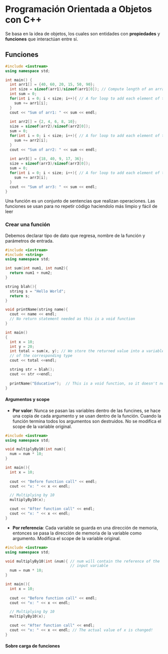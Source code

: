 # Programación Orientada a Objetos con C++
Se basa en la idea de objetos, los cuales son entidades con __propiedades__ y __funciones__ que interactúan entre sí.
## Funciones
```cpp
#include <iostream>
using namespace std;

int main() {
  int arr1[] = {40, 60, 20, 15, 50, 90};
  int size = sizeof(arr1)/sizeof(arr1[0]); // Compute length of an array
  int sum = 0;
  for(int i = 0; i < size; i++){ // A for loop to add each element of the array
    sum += arr1[i];
  }
  cout << "Sum of arr1: " << sum << endl;
  
  int arr2[] = {2, 4, 6, 8, 10};
  size = sizeof(arr2)/sizeof(arr2[0]);
  sum = 0;
  for(int i = 0; i < size; i++){ // A for loop to add each element of the array
    sum += arr2[i];
  }
  cout << "Sum of arr2: " << sum << endl;
  
  int arr3[] = {18, 40, 9, 17, 36};
  size = sizeof(arr3)/sizeof(arr3[0]);
  sum = 0;
  for(int i = 0; i < size; i++){ // A for loop to add each element of the array
    sum += arr3[i];
  }  
  cout << "Sum of arr3: " << sum << endl;  
}
```
Una función es un conjunto de sentencias que realizan operaciones.
Las funciones se usan para no repetir código haciendolo más limpio y fácil de leer
### Crear una función
Debemos declarar tipo de dato que regresa, nombre de la función y parámetros de entrada.
```cpp
#include <iostream>
#include <string>
using namespace std;

int sum(int num1, int num2){
  return num1 + num2;
}

string blah(){
  string s = "Hello World";
  return s;
}

void printName(string name){
  cout << name << endl;
  // No return statement needed as this is a void function
}

int main()
{
  int x = 10;
  int y = 20;
  int total = sum(x, y); // We store the returned value into a variable
  // of the corresponding type
  cout << total <<endl;

  string str = blah();
  cout << str <<endl;
  
  printName("Educative");  // This is a void function, so it doesn't need to be stored
}
```
#### Argumentos y scope
* __Por valor__: Nunca se pasan las variables dentro de las funcines, se hace una copia de cada argumento y se usan dentro de la función. Cuando la función termina todos los argumentos son destruidos. No se modifica el scope de la variable original.
```cpp
#include <iostream>
using namespace std;

void multiplyBy10(int num){
  num = num * 10;
}

int main(){
  int x = 10;
  
  cout << "Before function call" << endl; 
  cout << "x: " << x << endl;

  // Multiplying by 10
  multiplyBy10(x);

  cout << "After function call" << endl;
  cout << "x: " << x << endl;
}
```
* __Por referencia__: Cada variable se guarda en una dirección de memoria, entonces se pasa la dirección de memoria de la variable como argumento. Modifica el scope de la variable original.
```cpp
#include <iostream>
using namespace std;

void multiplyBy10(int &num){ // num will contain the reference of the 
                             // input variable
  num = num * 10;
}

int main(){
  int x = 10;
  
  cout << "Before function call" << endl; 
  cout << "x: " << x << endl;

  // Multiplying by 10
  multiplyBy10(x); 

  cout << "After function call" << endl;
  cout << "x: " << x << endl; // The actual value of x is changed!
}
```
#### Sobre carga de funciones